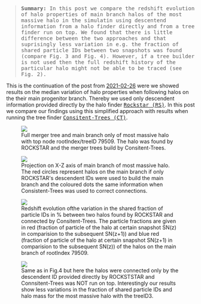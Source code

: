 
<blockquote><tt><b>Summary:</b> In this post we compare the redshift evolution of halo properties of main branch halos of the most massive halo in the simulatin using descentend information from a halo finder directly and from a tree finder run on top. We found that there is little difference between the two approaches and that suprisingly less variation in e.g. the fraction of shared particle IDs between two snapshots was found (compare Fig. 3 and Fig. 4). However, if a tree builder is not used then the full redshift history of the particular halo might not be able to be traced (see Fig. 2).</tt></blockquote>

This is the continuation of the post from <a href="https://dstoppacher.github.io/A-testrun-on-merger-trees-4/">2021-02-26</a> were we showed results on the median variation of halo properties when following halos on the their main progenitor branch. Thereby we used only descendent information provided directly by the halo finder <a href="https://ui.adsabs.harvard.edu/abs/2012ascl.soft10008B/abstract"><tt>Rockstar (RS)</tt></a>. In this post we compare our findings using this simplified approach with results when running the tree finder <a href="https://ui.adsabs.harvard.edu/abs/2012ascl.soft10011B/abstract"><tt>Consitent-Trees (CT)</tt></a>.

<figure>
  <img src="{{ site.baseurl }}/plots/2021-03-03_MB-TreeID79509.png">
  <figcaption>Full merger tree and main branch only of most massive halo with top node rootIndex/treeID 79509. The halo was found by ROCKSTAR and the merger trees build by Consitent-Trees.
  </figcaption>
</figure>


<figure>
  <img src="{{ site.baseurl }}/plots/2021-03-03_RS_vs_CT.png">
  <figcaption>Projection on X-Z axis of main branch of most massive halo. The red circles represent halos on the main branch if only ROCKSTAR's descendent IDs were used to build the main branch and the coloured dots the same information when Consistent-Trees was used to correct connections.
  </figcaption>
</figure>


<figure>
  <img src="{{ site.baseurl }}/plots/2021-03-03_MB-TreeID79509_delta.png">
  <figcaption>Redshift evolution ofthe variation in the shared fraction of particle IDs in % between two halos found by ROCKSTAR and connected by Consitent-Trees. The particle fractions are given in red (fraction of particle of the halo at certain snapshot SN(z) in comparision to the subsequent  SN(z+1)) and blue red (fraction of particle of the halo at certain snapshot SN(z+1) in comparision to the subsequent SN(z)) of the halos on the main branch of rootIndex 79509.
  </figcaption>
</figure>

<figure>
  <img src="{{ site.baseurl }}/plots/2021-03-03_TreeID3_delta.png">
  <figcaption>Same as in Fig.4 but here the halos were connected only by the descendent ID provided directly by ROCKSTSTAR and Connsitent-Trees was NOT run on top. Interestingly our results show less variations in the fraction of shared particle IDs and halo mass for the most massive halo with the treeID3.
  </figcaption>
</figure>
